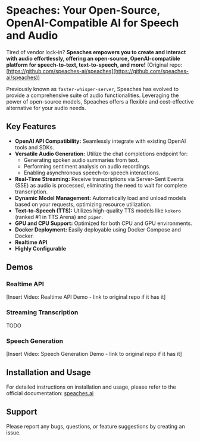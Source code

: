 # Speaches: Your Open-Source, OpenAI-Compatible AI for Speech and Audio

Tired of vendor lock-in? **Speaches empowers you to create and interact with audio effortlessly, offering an open-source, OpenAI-compatible platform for speech-to-text, text-to-speech, and more!** (Original repo: [https://github.com/speaches-ai/speaches](https://github.com/speaches-ai/speaches))

Previously known as `faster-whisper-server`, Speaches has evolved to provide a comprehensive suite of audio functionalities. Leveraging the power of open-source models, Speaches offers a flexible and cost-effective alternative for your audio needs.

## Key Features

*   **OpenAI API Compatibility:** Seamlessly integrate with existing OpenAI tools and SDKs.
*   **Versatile Audio Generation:** Utilize the chat completions endpoint for:
    *   Generating spoken audio summaries from text.
    *   Performing sentiment analysis on audio recordings.
    *   Enabling asynchronous speech-to-speech interactions.
*   **Real-Time Streaming:** Receive transcriptions via Server-Sent Events (SSE) as audio is processed, eliminating the need to wait for complete transcription.
*   **Dynamic Model Management:** Automatically load and unload models based on your requests, optimizing resource utilization.
*   **Text-to-Speech (TTS):** Utilizes high-quality TTS models like `kokoro` (ranked #1 in TTS Arena) and `piper`.
*   **GPU and CPU Support:** Optimized for both CPU and GPU environments.
*   **Docker Deployment:** Easily deployable using Docker Compose and Docker.
*   **Realtime API**
*   **Highly Configurable**

## Demos

### Realtime API

[Insert Video: Realtime API Demo - link to original repo if it has it]

### Streaming Transcription

TODO

### Speech Generation

[Insert Video: Speech Generation Demo - link to original repo if it has it]

## Installation and Usage

For detailed instructions on installation and usage, please refer to the official documentation: [speaches.ai](https://speaches.ai/)

## Support

Please report any bugs, questions, or feature suggestions by creating an issue.